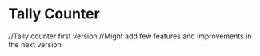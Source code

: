 # Tally Counter
//Tally counter first version
//Might add few features and improvements in the next version
